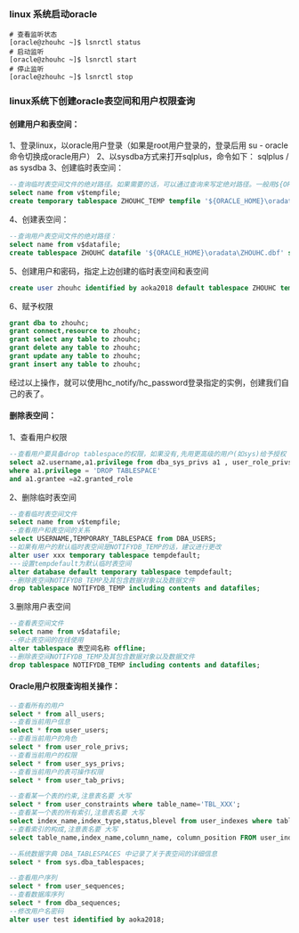 ### linux 系统启动oracle

~~~shell
# 查看监听状态
[oracle@zhouhc ~]$ lsnrctl status
# 启动监听
[oracle@zhouhc ~]$ lsnrctl start
# 停止监听
[oracle@zhouhc ~]$ lsnrctl stop
~~~







### linux系统下创建oracle表空间和用户权限查询

#### **创建用户和表空间：** 

1、登录linux，以oracle用户登录（如果是root用户登录的，登录后用 su - oracle命令切换成oracle用户）
2、以sysdba方式来打开sqlplus，命令如下： sqlplus / as sysdba
3、创建临时表空间：

```sql
--查询临时表空间文件的绝对路径。如果需要的话，可以通过查询来写定绝对路径。一般用${ORACLE_HOME}就可以了  
select name from v$tempfile;  
create temporary tablespace ZHOUHC_TEMP tempfile '${ORACLE_HOME}\oradata\ZHOUHC_TEMP.bdf' size 100m reuse autoextend on next 20m maxsize unlimited;  
```

4、创建表空间：

```sql
--查询用户表空间文件的绝对路径：
select name from v$datafile;
create tablespace ZHOUHC datafile '${ORACLE_HOME}\oradata\ZHOUHC.dbf' size 100M reuse autoextend on next 40M maxsize unlimited default storage(initial 128k next 128k minextents 2 maxextents unlimited);
```

5、创建用户和密码，指定上边创建的临时表空间和表空间

```sql
create user zhouhc identified by aoka2018 default tablespace ZHOUHC temporary tablespace ZHOUHC_TEMP;
```

6、赋予权限

```sql
grant dba to zhouhc;
grant connect,resource to zhouhc;
grant select any table to zhouhc;
grant delete any table to zhouhc;
grant update any table to zhouhc;
grant insert any table to zhouhc;
```

经过以上操作，就可以使用hc_notify/hc_password登录指定的实例，创建我们自己的表了。

 

#### **删除表空间：**

1、查看用户权限

```sql
--查看用户要具备drop tablespace的权限，如果没有,先用更高级的用户(如sys)给予授权
select a2.username,a1.privilege from dba_sys_privs a1 , user_role_privs a2
where a1.privilege = 'DROP TABLESPACE'
and a1.grantee =a2.granted_role
```

2、删除临时表空间

```sql
--查看临时表空间文件
select name from v$tempfile;
--查看用户和表空间的关系
select USERNAME,TEMPORARY_TABLESPACE from DBA_USERS;
--如果有用户的默认临时表空间是NOTIFYDB_TEMP的话，建议进行更改
alter user xxx temporary tablespace tempdefault;
---设置tempdefault为默认临时表空间
alter database default temporary tablespace tempdefault;
--删除表空间NOTIFYDB_TEMP及其包含数据对象以及数据文件
drop tablespace NOTIFYDB_TEMP including contents and datafiles; 
```

3.删除用户表空间

```sql
--查看表空间文件
select name from v$datafile;
--停止表空间的在线使用
alter tablespace 表空间名称 offline;
--删除表空间NOTIFYDB_TEMP及其包含数据对象以及数据文件
drop tablespace NOTIFYDB_TEMP including contents and datafiles; 
```

#### **Oracle用户权限查询相关操作：**

```sql
--查看所有的用户
select * from all_users;
--查看当前用户信息
select * from user_users;
--查看当前用户的角色
select * from user_role_privs;
--查看当前用户的权限
select * from user_sys_privs;
--查看当前用户的表可操作权限
select * from user_tab_privs;

--查看某一个表的约束,注意表名要 大写
select * from user_constraints where table_name='TBL_XXX';
--查看某一个表的所有索引,注意表名要 大写
select index_name,index_type,status,blevel from user_indexes where table_name = 'TBL_XXX';
--查看索引的构成,注意表名要 大写
select table_name,index_name,column_name, column_position FROM user_ind_columns WHERE table_name='TBL_XXX';

--系统数据字典 DBA_TABLESPACES 中记录了关于表空间的详细信息
select * from sys.dba_tablespaces;

--查看用户序列
select * from user_sequences;
--查看数据库序列
select * from dba_sequences;
--修改用户名密码
alter user test identified by aoka2018;
```
